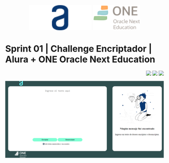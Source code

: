 <div align="center">
  <img src="https://github.com/OscarSalcido/AluraChallenge-Sprint01/blob/main/assets/Logo.png" width="200"/>
  <img src="https://github.com/OscarSalcido/AluraChallenge-Sprint01/blob/main/assets/Logo2.png" width="150"/>
</div>


#  Sprint 01 | Challenge Encriptador | Alura + ONE Oracle Next Education
<div align="right">
    <img src="https://img.shields.io/badge/HTML-EC6231?logo=html5&logoColor=FFFFFF&style=for-the-badge" />
    <img src="https://img.shields.io/badge/CSS-01A3D8?logo=css3&logoColor=FFFFFF&style=for-the-badge" />
    <img src="https://img.shields.io/badge/JavaScript-FEFF01?logo=javascript&logoColor=000000&style=for-the-badge"/>
</div>
<p align="center" >
     <img src="https://github.com/OscarSalcido/AluraChallenge-Sprint01/blob/main/assets/Captura de pantalla.png">
</p>
